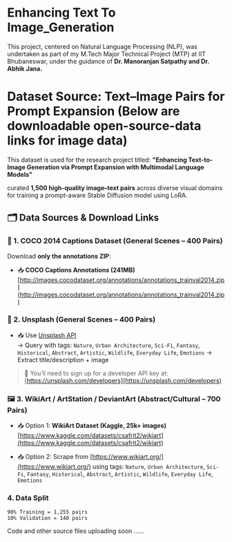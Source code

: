 # Enhancing Text To Image_Generation
   This project, centered on Natural Language Processing (NLP), was undertaken as part of my M.Tech Major Technical Project (MTP) at IIT Bhubaneswar, under the guidance of **Dr. Manoranjan Satpathy and Dr. Abhik Jana.**

# Dataset Source: Text–Image Pairs for Prompt Expansion (Below are downloadable open-source-data links for image data)

This dataset is used for the research project titled: **"Enhancing Text-to-Image Generation via Prompt Expansion with Multimodal Language Models"**

curated **1,500 high-quality image–text pairs** across diverse visual domains for training a prompt-aware Stable Diffusion model using LoRA.

## 🗂️ Data Sources & Download Links

### 🐘 1. COCO 2014 Captions Dataset (General Scenes – 400 Pairs)

Download **only the annotations ZIP**:

- 📥 **COCO Captions Annotations (241MB)**  
  [http://images.cocodataset.org/annotations/annotations_trainval2014.zip](http://images.cocodataset.org/annotations/annotations_trainval2014.zip)


### 🌄 2. Unsplash (General Scenes – 400 Pairs)

- 📥 Use [Unsplash API](https://unsplash.com/documentation)  
  → Query with tags: `Nature`,  `Urban Architecture`,
`Sci-Fi`,  `Fantasy`, `Historical`, `Abstract`, `Artistic`, `Wildlife`, `Everyday Life`, `Emotions` 
  → Extract title/description + image

> 🔑 You’ll need to sign up for a developer API key at: [https://unsplash.com/developers](https://unsplash.com/developers)


### 🖼️ 3. WikiArt / ArtStation / DeviantArt (Abstract/Cultural – 700 Pairs)

- 📥 Option 1: **WikiArt Dataset (Kaggle, 25k+ images)**  
  [https://www.kaggle.com/datasets/csafrit2/wikiart](https://www.kaggle.com/datasets/csafrit2/wikiart)

- 📥 Option 2: Scrape from [https://www.wikiart.org/](https://www.wikiart.org/) using tags: `Nature`,  `Urban Architecture`,
`Sci-Fi`,  `Fantasy`, `Historical`, `Abstract`, `Artistic`, `Wildlife`, `Everyday Life`, `Emotions`

### 4. Data Split 
    90% Training = 1,255 pairs
    10% Validation = 140 pairs

Code and other source files uploading soon ......

